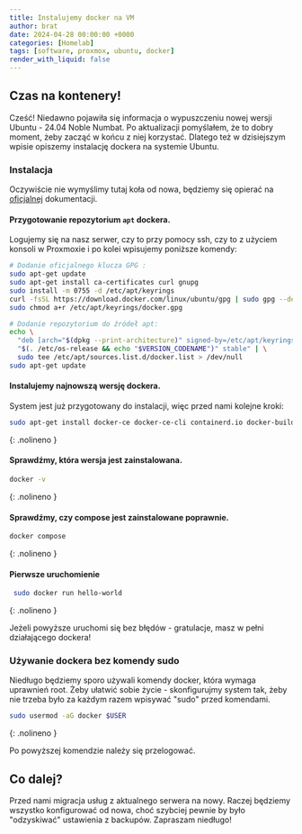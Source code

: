 ```yaml
---
title: Instalujemy docker na VM
author: brat
date: 2024-04-28 00:00:00 +0000
categories: [Homelab]
tags: [software, proxmox, ubuntu, docker]
render_with_liquid: false
---
```

## Czas na kontenery!

Cześć!
Niedawno pojawiła się informacja o wypuszczeniu nowej wersji Ubuntu - 24.04 Noble Numbat. Po aktualizacji pomyślałem, że to dobry moment, żeby zacząć w końcu z niej korzystać. Dlatego też w dzisiejszym wpisie opiszemy instalację dockera na systemie Ubuntu.


### Instalacja

Oczywiście nie wymyślimy tutaj koła od nowa, będziemy się opierać na [oficjalnej](https://docs.docker.com/engine/install/ubuntu/) dokumentacji. 

#### Przygotowanie repozytorium  `apt` dockera.
Logujemy się na nasz serwer, czy to przy pomocy ssh, czy to z użyciem konsoli w Proxmoxie i po kolei wpisujemy poniższe komendy:

```bash
# Dodanie oficjalnego klucza GPG :
sudo apt-get update
sudo apt-get install ca-certificates curl gnupg
sudo install -m 0755 -d /etc/apt/keyrings
curl -fsSL https://download.docker.com/linux/ubuntu/gpg | sudo gpg --dearmor -o /etc/apt/keyrings/docker.gpg
sudo chmod a+r /etc/apt/keyrings/docker.gpg

# Dodanie repozytorium do źródeł apt:
echo \
  "deb [arch="$(dpkg --print-architecture)" signed-by=/etc/apt/keyrings/docker.gpg] https://download.docker.com/linux/ubuntu \
  "$(. /etc/os-release && echo "$VERSION_CODENAME")" stable" | \
  sudo tee /etc/apt/sources.list.d/docker.list > /dev/null
sudo apt-get update
```

#### Instalujemy najnowszą wersję dockera.
System jest już przygotowany do instalacji, więc przed nami kolejne kroki:

```bash
sudo apt-get install docker-ce docker-ce-cli containerd.io docker-buildx-plugin docker-compose-plugin
```
{: .nolineno }

#### Sprawdźmy, która wersja jest zainstalowana.

```bash
docker -v
```
{: .nolineno }

#### Sprawdźmy, czy compose jest zainstalowane poprawnie.

```bash
docker compose
```
{: .nolineno }

#### Pierwsze uruchomienie

```bash
 sudo docker run hello-world
```
{: .nolineno }

Jeżeli powyższe uruchomi się bez błędów - gratulacje, masz w pełni działającego dockera!

### Używanie dockera bez komendy sudo
Niedługo będziemy sporo używali komendy docker, która wymaga uprawnień root. Żeby ułatwić sobie życie - skonfigurujmy system tak, żeby nie trzeba było za każdym razem wpisywać "sudo" przed komendami. 

```bash
sudo usermod -aG docker $USER
```
{: .nolineno }

Po powyższej komendzie należy się przelogować.

## Co dalej?
Przed nami migracja usług z aktualnego serwera na nowy. Raczej będziemy wszystko konfigurować od nowa, choć szybciej pewnie by było "odzyskiwać" ustawienia z backupów. 
Zapraszam niedługo!
